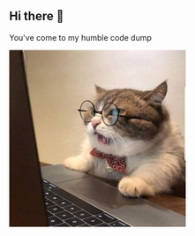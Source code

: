 ## Hi there 👋

You've come to my humble code dump

<img src="./image/5bc135f58984a348db51984026e94bc9.jpg" alt="cat infront of a laptop" width="320px">


<!--
**cRuu-sh/cRuu-sh** is a ✨ _special_ ✨ repository because its `README.md` (this file) appears on your GitHub profile.

Here are some ideas to get you started:

- 🔭 I’m currently working on ...
- 🌱 I’m currently learning ...
- 👯 I’m looking to collaborate on ...
- 🤔 I’m looking for help with ...
- 💬 Ask me about ...
- 📫 How to reach me: ...
- 😄 Pronouns: ...
- ⚡ Fun fact: ...
-->
